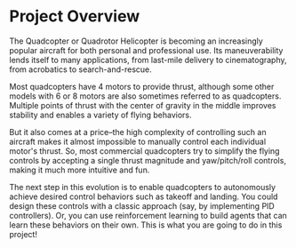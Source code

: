 # Project Overview 

The Quadcopter or Quadrotor Helicopter is becoming an increasingly popular aircraft for both personal and professional use.
Its maneuverability lends itself to many applications, from last-mile delivery to cinematography, from acrobatics to search-and-rescue.

Most quadcopters have 4 motors to provide thrust, although some other models with 6 or 8 motors are also sometimes referred to as
quadcopters. Multiple points of thrust with the center of gravity in the middle improves stability and enables a variety of flying behaviors.

But it also comes at a price–the high complexity of controlling such an aircraft makes it almost impossible to manually control each individual 
motor's thrust. So, most commercial quadcopters try to simplify the flying controls by accepting a single thrust magnitude and yaw/pitch/roll 
controls, making it much more intuitive and fun.

The next step in this evolution is to enable quadcopters to autonomously achieve desired control behaviors such as takeoff and landing.
You could design these controls with a classic approach (say, by implementing PID controllers). Or, you can use reinforcement learning to
build agents that can learn these behaviors on their own. This is what you are going to do in this project!
